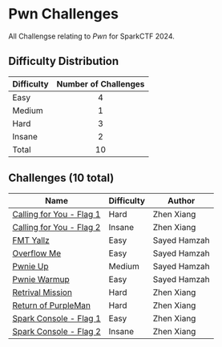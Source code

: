 # Pwn Challenges

All Challengse relating to *Pwn* for SparkCTF 2024.

## Difficulty Distribution

| Difficulty | Number of Challenges |
| ---------- |:--------------------:|
| Easy | 4 |
| Medium | 1 |
| Hard | 3 |
| Insane | 2 |
| Total | 10 |

## Challenges (10 total)

| Name | Difficulty | Author |
| ---- | ---------- | ------ |
| [Calling for You - Flag 1](./callingforyou1) | Hard | Zhen Xiang |
| [Calling for You - Flag 2](./callingforyou2) | Insane | Zhen Xiang |
| [FMT Yallz](./fmt_yallz) | Easy | Sayed Hamzah |
| [Overflow Me](./overflowme) | Easy | Sayed Hamzah |
| [Pwnie Up](./pwnie_up) | Medium | Sayed Hamzah |
| [Pwnie Warmup](./PwnieWarmup) | Easy | Sayed Hamzah |
| [Retrival Mission](./retrival_mission) | Hard | Zhen Xiang |
| [Return of PurpleMan](./returnofpurpleman) | Hard | Zhen Xiang |
| [Spark Console - Flag 1](./sparkconsole1) | Easy | Zhen Xiang |
| [Spark Console - Flag 2](./sparkconsole2) | Insane | Zhen Xiang |
